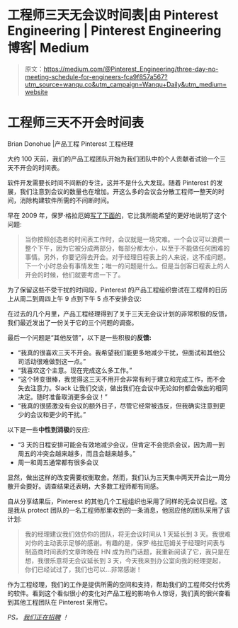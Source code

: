 # 工程师三天无会议时间表|由 Pinterest Engineering | Pinterest Engineering 博客| Medium

> 原文：<https://medium.com/@Pinterest_Engineering/three-day-no-meeting-schedule-for-engineers-fca9f857a567?utm_source=wanqu.co&utm_campaign=Wanqu+Daily&utm_medium=website>

# 工程师三天不开会时间表

Brian Donohue |产品工程 Pinterest 工程经理

大约 100 天前，我们的产品工程团队开始为我们团队中的个人贡献者试验一个三天不开会的时间表。



软件开发需要长时间不间断的专注，这并不是什么大发现。随着 Pinterest 的发展，我们注意到会议的数量也在增加。开这么多的会议会分散工程师一整天的时间，消除构建软件所需的不间断时间。

早在 2009 年，保罗·格拉厄姆[写了下面的](http://www.paulgraham.com/makersschedule.html)，它比我所能希望的更好地说明了这个问题:

> 当你按照创造者的时间表工作时，会议就是一场灾难。一个会议可以浪费一整个下午，因为它被分成两部分，每部分都太小，以至于不能做任何困难的事情。另外，你要记得去开会。对于经理日程表上的人来说，这不成问题。下一个小时总会有事情发生；唯一的问题是什么。但是当创客日程表上的人开会的时候，他们就要考虑一下了。

为了保留这些不受干扰的时间段，Pinterest 的产品工程组织尝试在工程师的日历上从周二到周四上午 9 点到下午 5 点不安排会议:



在过去的几个月里，产品工程经理得到了关于三天无会议计划的非常积极的反馈，我们最近发出了一份关于它的三个问题的调查。





最后一个问题是“其他反馈”，以下是一些积极的**反馈:**

*   “我真的很喜欢三天不开会。我希望我们能更多地减少干扰，但面试和其他公司活动很难做到这一点。”
*   “我喜欢这个主意。现在完成这么多工作。”
*   “这个转变很棒，我觉得这三天不用开会非常有利于建立和完成工作，而不会失去注意力。Slack 让我们交谈，做出我们在会议中无论如何都会做出的相同决定。随时准备取消更多会议！”
*   “我真的很感激没有会议的额外日子，尽管它经常被违反，但我确实注意到更少的会议和更少的干扰。”

以下是一些**中性到消极**的反应:

*   “3 天的日程安排可能会有效地减少会议，但肯定不会扼杀会议，因为周一到周五的冲突会越来越多，而且会越来越多。”
*   周一和周五通常都有很多会议

显然，做出这样的改变需要权衡取舍。然而，我们认为三天集中两天开会比一周分散开会要好。调查结果还表明，大多数工程师都有同感。

自从分享结果后，Pinterest 的其他几个工程组织也采用了同样的无会议日程。这是我从 protect 团队的一名工程师那里收到的一条消息，他回应他的团队采用了该计划:

> 我的经理建议我们效仿你的团队，将无会议时间从 1 天延长到 3 天。我很难对你的主动表示足够的感谢。有趣的是，保罗·格拉厄姆关于经理时间表与制造商时间表的文章昨晚在 HN 成为热门话题，我重新阅读了它，我只是在想，我很乐意将无会议延长到 3 天，今天我来到办公室向我的经理提起，你们已经试过了，我们也可以…非常感谢！

作为工程经理，我们的工作是提供所需的空间和支持，帮助我们的工程师交付优秀的软件。看到这个看似很小的变化对产品工程的影响令人惊讶，我们真的很兴奋看到其他工程团队在 Pinterest 采用它。

*PS。* [*我们正在招聘*](http://careers.pinterest.com) *！*







